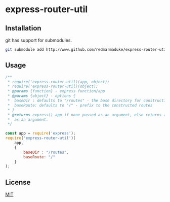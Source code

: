 # express-router-util

## Installation

git has support for submodules.

```bash
git submodule add http://www.github.com/redmarmaduke/express-router-util
```

## Usage


```javascript
/**
 * require('express-router-util)(app, object);
 * require('express-router-util)(object);
 * @params {function} - express function/app
 * @params {object} - options {
 *  baseDir : defaults to "/routes" - the base directory for constructing routes
 *  baseRoute: defaults to "/" - prefix to the constructed routes
 * }
 * @returns express() app if none passed as an argument, else returns app passed
 *  as an argument.
 */

const app = require('express');
require('express-router-util')(
    app,
    {
        baseDir : "/routes",
        baseRoute: "/"
    }
);
```

## License
[MIT](https://choosealicense.com/licenses/mit/)
